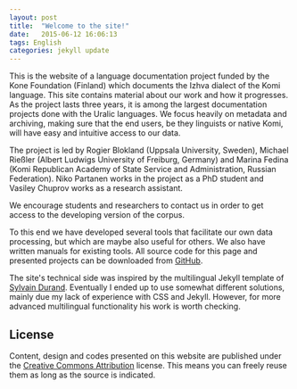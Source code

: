 ```yaml
---
layout: post
title:  "Welcome to the site!"
date:   2015-06-12 16:06:13
tags: English
categories: jekyll update
---
```


This is the website of a language documentation project funded by the Kone Foundation (Finland) which documents the Izhva dialect of the Komi language. This site contains material about our work and how it progresses. As the project lasts three years, it is among the largest documentation projects done with the Uralic languages. We focus heavily on metadata and archiving, making sure that the end users, be they linguists or native Komi, will have easy and intuitive access to our data.

The project is led by Rogier Blokland (Uppsala University, Sweden), Michael Rießler (Albert Ludwigs University of Freiburg, Germany) and Marina Fedina (Komi Republican Academy of State Service and Administration, Russian Federation). Niko Partanen works in the project as a PhD student and Vasiley Chuprov works as a research assistant.

We encourage students and researchers to contact us in order to get access to the developing version of the corpus.

To this end we have developed several tools that facilitate our own data processing, but which are maybe also useful for others. We also have written manuals for existing tools. All source code for this page and presented projects can be downloaded from [GitHub](https://github.com/).

The site's technical side was inspired by the multilingual Jekyll template of [Sylvain Durand](https://github.com/sylvaindurand/sylvaindurand.github.io). Eventually I ended up to use somewhat different solutions, mainly due my lack of experience with CSS and Jekyll. However, for more advanced multilingual functionality his work is worth checking.

## License
Content, design and codes presented on this website are published under the [Creative Commons Attribution](http://creativecommons.org/licenses/by/4.0/) license. This means you can freely reuse them as long as the source is indicated.